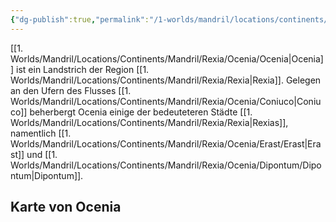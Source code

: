 ```yaml
---
{"dg-publish":true,"permalink":"/1-worlds/mandril/locations/continents/mandril/rexia/ocenia/ocenia/"}
---
```



[[1. Worlds/Mandril/Locations/Continents/Mandril/Rexia/Ocenia/Ocenia\|Ocenia]] ist ein Landstrich der Region [[1. Worlds/Mandril/Locations/Continents/Mandril/Rexia/Rexia\|Rexia]]. Gelegen an den Ufern des Flusses [[1. Worlds/Mandril/Locations/Continents/Mandril/Rexia/Ocenia/Coniuco\|Coniuco]] beherbergt Ocenia einige der bedeuteteren Städte [[1. Worlds/Mandril/Locations/Continents/Mandril/Rexia/Rexia\|Rexias]], namentlich [[1. Worlds/Mandril/Locations/Continents/Mandril/Rexia/Ocenia/Erast/Erast\|Erast]] und [[1. Worlds/Mandril/Locations/Continents/Mandril/Rexia/Ocenia/Dipontum/Dipontum\|Dipontum]].

## Karte von Ocenia